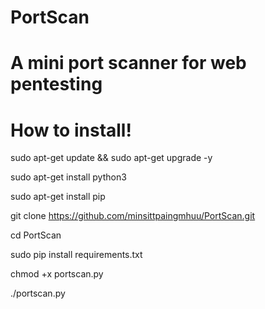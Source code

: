 # PortScan
A mini port scanner for web pentesting
======================================
How to install!
======================================
sudo apt-get update && sudo apt-get upgrade -y

sudo apt-get install python3

sudo apt-get install pip

git clone https://github.com/minsittpaingmhuu/PortScan.git

cd PortScan

sudo pip install requirements.txt

chmod +x portscan.py

./portscan.py
